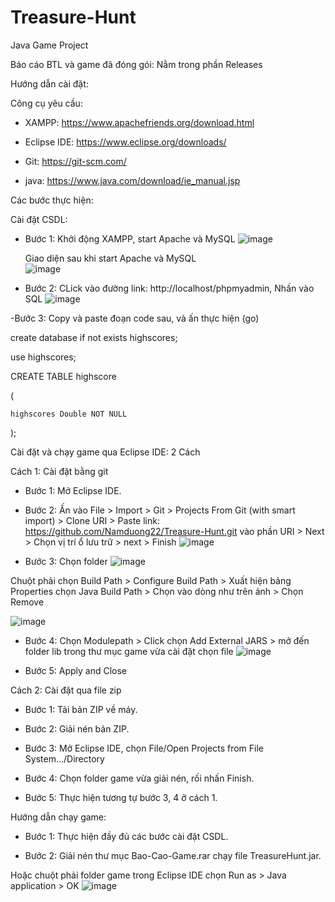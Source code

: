 # Treasure-Hunt
Java Game Project

Báo cáo BTL và game đã đóng gói: Nằm trong phần Releases

Hướng dẫn cài đặt:

Công cụ yêu cầu:

- XAMPP: https://www.apachefriends.org/download.html

- Eclipse IDE: https://www.eclipse.org/downloads/

- Git: https://git-scm.com/

- java: https://www.java.com/download/ie_manual.jsp

Các bước thực hiện:

Cài đặt CSDL:

- Bước 1: Khởi động XAMPP, start Apache và MySQL
![image](https://user-images.githubusercontent.com/116698926/235676693-8b467f36-a2ca-4810-aef9-9aabccfa1119.png)

  Giao diện sau khi start Apache và MySQL  
![image](https://user-images.githubusercontent.com/116698926/235677101-a98a4015-091a-4612-a080-2c8c859ba724.png)

- Bước 2: CLick vào đường link: http://localhost/phpmyadmin, Nhấn vào SQL
![image](https://user-images.githubusercontent.com/116698926/235678292-d271e1c7-7e32-42a0-be5f-8f288982643a.png)

-Bước 3: Copy và paste đoạn code sau, và ấn thực hiện (go)

create database if not exists highscores;

use highscores;

CREATE TABLE highscore

(	  

	highscores Double NOT NULL
  
);

Cài đặt và chạy game qua Eclipse IDE: 2 Cách

Cách 1: Cài đặt bằng git

- Bước 1: Mở Eclipse IDE.

- Bước 2: Ấn vào File > Import > Git > Projects From Git (with smart import) > Clone URI > Paste link: https://github.com/Namduong22/Treasure-Hunt.git vào phần URI > Next > Chọn vị trí ổ lưu trữ > next > Finish ![image](https://user-images.githubusercontent.com/116698926/235680759-e20cfb4d-63b1-4a0f-b431-8a059baa0baf.png) 

- Bước 3: Chọn folder ![image](https://user-images.githubusercontent.com/116698926/235681745-6837e8ed-7c9a-45f8-bd27-33b8db0ed6ca.png)

Chuột phải chọn Build Path > Configure Build Path > Xuất hiện bảng Properties chọn Java Build Path > Chọn vào dòng như trên ảnh > Chọn Remove 
          
![image](https://user-images.githubusercontent.com/116698926/235682969-0c3655db-df4e-45a5-b4f8-7024bf01303a.png)

- Bước 4: Chọn Modulepath > Click chọn Add External JARS > mở đến folder lib trong thư mục game vừa cài đặt chọn file ![image](https://user-images.githubusercontent.com/116698926/235684597-dd4cb3ad-aa37-4387-82d7-cab5808cbf2f.png) 

- Bước 5: Apply and Close

Cách 2: Cài đặt qua file zip

- Bước 1: Tải bản ZIP về máy.

- Bước 2: Giải nén bản ZIP.

- Bước 3: Mở Eclipse IDE, chọn File/Open Projects from File System.../Directory

- Bước 4: Chọn folder game vừa giải nén, rối nhấn Finish.

- Bước 5: Thực hiện tương tự bước 3, 4 ở cách 1.

Hướng dẫn chạy game: 

- Bước 1: Thực hiện đầy đủ các bước cài đặt CSDL.

- Bước 2: Giải nén thư mục Bao-Cao-Game.rar chạy file TreasureHunt.jar.

Hoặc chuột phải folder game trong Eclipse IDE chọn Run as > Java application > OK
![image](https://user-images.githubusercontent.com/116698926/235686161-f3e2de91-ad28-4352-87cc-0fc7e7f60333.png)
